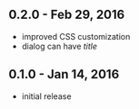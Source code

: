 ## 0.2.0 - Feb 29, 2016
 - improved CSS customization
 - dialog can have _title_

## 0.1.0 - Jan 14, 2016
 - initial release